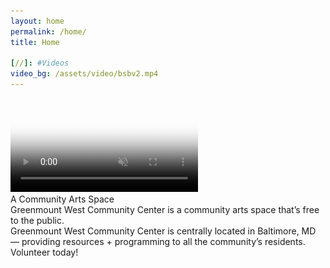 ```yaml
---
layout: home
permalink: /home/
title: Home

[//]: #Videos
video_bg: /assets/video/bsbv2.mp4
---
```

<video autoplay loop id="video-background" muted plays-inline poster="/assets/video/bsb_poster.jpg">
    <!-- <source src="https://player.vimeo.com/external/158148793.hd.mp4?s=8e8741dbee251d5c35a759718d4b0976fbf38b6f&profile_id=119&oauth2_token_id=57447761" type="video/mp4"> -->
    <source src="{{ page.video_bg }}" type="video/mp4">
</video>

<div class="grid">
    <div class="home_masthead">
        <div class="frow centered">
            <div class="home_masthead_title">A Community Arts Space</div>
            <div class="home_masthead_subtitle">Greenmount West Community Center is a community arts space that’s free to the public.</div>
            <div class="home_masthead_small_group">
                <div class="small_circle color"></div>
                <div class="small_text">Greenmount West Community Center is centrally located in Baltimore, MD — providing resources + programming to all the community’s residents.  <span class="bold">Volunteer today!</span></div>
            </div>
        </div>
    </div>
    <!-- <div class="video_group" style="background-image:url('{{ page.brand_video }}')">

    </div> -->
</div>

{% include components/bronzey.html
    background="/assets/img/penn_station_team.png"
    text="Peek Inside GWCC"
%}

<div class="grid">
    <div class="goldie">
        <div class="single">
            <div class="goldie_title">
                Discover GWCC<br />Free + Open to Public
            </div>
            <div class="goldie_text">
                Programming for youth and adults, while serving as a resource hub for all of the Greenmount West initiatives (Workforce development, AHC and GED)
            </div>
            <a class="goldie_cta">
                <div>
                    + Learn More
                </div>
            </a>
        </div>
        <div class="single">
            <div class="goldie_title">
                Employing Youth Workers<br />Ages 14+
            </div>
            <div class="goldie_text">
                Youth from the Greenmount West community, either living in or going to school in, are hired to help manage and facilitate programming and procedures in the center.
            </div>
            <a class="goldie_cta">
                <div>
                    + Learn More
                </div>
            </a>
        </div>
    </div>
    <div class="sponsors">
        <div class="sponsors_title">
            Sponsors
        </div>
        <div class="sponsors_group">
            <ul>
                <div class="frow justify-between">
                    <li>
                        <a href=""><img src="/assets/img/logo_rwd.png" /></a>
                    </li>
                    <li>
                        <a href=""><img src="/assets/img/logo_gwca.png" /></a>
                    </li>
                    <li>
                        <a href=""><img src="/assets/img/logo_bma.png" /></a>
                    </li>
                </div>
            </ul>
        </div>
    </div>
</div>
